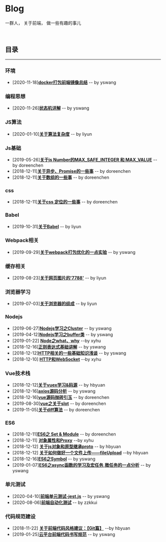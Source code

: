 # Blog
一群人， 关于前端， 做一些有趣的事儿


​           
## 目录
---
### 环境
- [2020-11-18][**docker打包前端镜像总结**](https://github.com/kd-cloud-web/Blog/issues/58)      -- by yswang

### 编程思想
- [2020-11-26][**状态机详解**](https://github.com/kd-cloud-web/Blog/issues/60)      -- by yswang

### JS算法
- [2020-01-10][**关于算法复杂度**](https://github.com/kd-cloud-web/Blog/issues/43)      -- by liyun

### Js基础
- [2019-05-26][**关于js Number的MAX_SAFE_INTEGER 和 MAX_VALUE**](https://github.com/kd-cloud-web/Blog/issues/27)      -- by doreenchen
- [2018-12-11][**关于异步、Promise的一些事**](https://github.com/kd-cloud-web/Blog/issues/9)      -- by doreenchen
- [2018-12-11][**关于数组的一些事**](https://github.com/kd-cloud-web/Blog/issues/7)      -- by doreenchen

### css
- [2018-12-11][**关于css 定位的一些事**](https://github.com/kd-cloud-web/Blog/issues/8)      -- by doreenchen

### Babel
- [2019-10-31][**关于Babel**](https://github.com/kd-cloud-web/Blog/issues/38)      -- by liyun

### Webpack相关
- [2019-09-29][**关于webpack打包优化的一点实验**](https://github.com/kd-cloud-web/Blog/issues/34)      -- by yswang

### 缓存相关
- [2019-08-23][**关于网页图片的'7788'**](https://github.com/kd-cloud-web/Blog/issues/31)      -- by liyun

### 浏览器学习
- [2019-07-03][**关于浏览器的组成**](https://github.com/kd-cloud-web/Blog/issues/29)      -- by liyun

### Nodejs
- [2019-06-27][**Nodejs学习之Cluster**](https://github.com/kd-cloud-web/Blog/issues/28)      -- by yswang
- [2019-04-12][**Nodejs学习之buffer类**](https://github.com/kd-cloud-web/Blog/issues/25)      -- by yswang
- [2019-01-22] [**Node之what、why**](https://github.com/kd-cloud-web/Blog/issues/22)        --by xyhu
- [2018-12-16][**正则表达式基础讲解**](https://github.com/kd-cloud-web/Blog/issues/16)      -- by yswang
- [2018-12-12][**HTTP相关的一些基础知识浅谈**](https://github.com/kd-cloud-web/Blog/issues/14)      -- by yswang
- [2018-12-10] [**HTTP和WebSocket**](https://github.com/kd-cloud-web/Blog/issues/5)        --by xyhu

### Vue技术栈
- [2018-12-12][**关于vuex学习&码源**](https://github.com/kd-cloud-web/Blog/issues/13)      -- by hbyuan
- [2018-12-16][**axios源码分析**](https://github.com/kd-cloud-web/Blog/issues/17)      -- by yswang
- [2018-12-16][**vue源码抛砖引玉**](https://github.com/kd-cloud-web/Blog/issues/18)      -- by doreenchen
- [2019-08-30][**vue之关于slot**](https://github.com/kd-cloud-web/Blog/issues/32)      -- by doreenchen
- [2019-11-05][**关于diff算法**](https://github.com/kd-cloud-web/Blog/issues/39)      -- by doreenchen

### ES6
- [2018-12-11][**ES6之 Set & Module**](https://github.com/kd-cloud-web/Blog/issues/10)      -- by doreenchen
- [2018-12-11] [**对象属性和Proxy**](https://github.com/kd-cloud-web/Blog/issues/6)        --by xyhu
- [2018-12-12] [**关于js对象和原型继承proto**](https://github.com/kd-cloud-web/Blog/issues/12)       -- by hbyuan
- [2018-12-12] [**关于如何做好一个文件上传——fileUpload**](https://github.com/kd-cloud-web/Blog/issues/11)     --by hbyuan
- [2018-12-16][**ES6之Symbol**](https://github.com/kd-cloud-web/Blog/issues/15)      -- by yswang
- [2019-01-07][**ES6之async函数的学习及宏任务,微任务的一点分析**](https://github.com/kd-cloud-web/Blog/issues/19)      -- by yswang

### 单元测试
- [2020-04-10][**前端单元测试-jest.js**](https://github.com/kd-cloud-web/Blog/issues/46)      -- by yswang
- [2020-08-06][**前端自动化测试**](https://github.com/kd-cloud-web/Blog/issues/52)      -- by zzkkui

### 代码规范建设
- [2018-11-22] [**关于前端代码风格建议：【Git篇】**](https://github.com/kd-cloud-web/Blog/issues/2)        --by hbyuan 
- [2019-01-25][**云平台前端代码书写规范**](https://github.com/kd-cloud-web/Blog/issues/23)      -- by yswang


